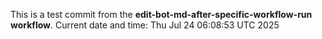 This is a test commit from the **edit-bot-md-after-specific-workflow-run workflow**.
Current date and time: Thu Jul 24 06:08:53 UTC 2025

